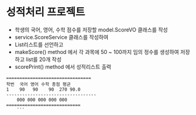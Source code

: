 # 성적처리 프로젝트
* 학생의 국어, 영어, 수학 점수를 저장할 model.ScoreVO 클래스를 작성
* service.ScoreService 클래스를 작성하여
* List<ScoreVO>리스트를 선언하고
* makeScore() method 에서 각 과목에 50 ~ 100까지 임의 정수를 생성하여 저장하고 list를 20개 작성
* scorePrint() method 에서 성적리스트 출력
```
================================
학번	국어 영어 수학 총점 평균
1 	 90   90	90	270	90.0
----------------------------------
	000	000	000	000	000
============================
	```